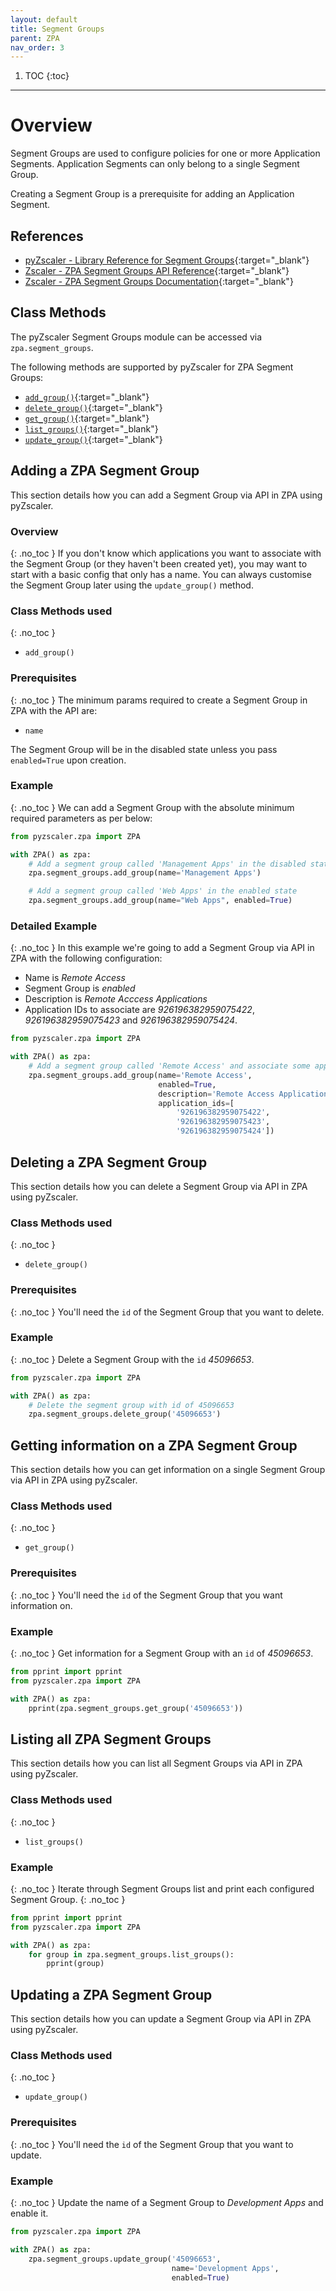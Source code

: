 ```yaml
---
layout: default 
title: Segment Groups 
parent: ZPA 
nav_order: 3
---
```


1. TOC 
{:toc}

---

# Overview

Segment Groups are used to configure policies for one or more Application Segments. Application Segments can only belong
to a single Segment Group.

Creating a Segment Group is a prerequisite for adding an Application Segment.

## References

- [pyZscaler - Library Reference for Segment Groups](https://pyzscaler.readthedocs.io/en/latest/zs/zpa/segment_groups.html){:target="_blank"}
- [Zscaler - ZPA Segment Groups API Reference](https://help.zscaler.com/zpa/api-reference#/segment-group-controller){:target="_blank"}
- [Zscaler - ZPA Segment Groups Documentation](https://help.zscaler.com/zpa/about-segment-groups){:target="_blank"}

## Class Methods
The pyZscaler Segment Groups module can be accessed via `zpa.segment_groups`.

The following methods are supported by pyZscaler for ZPA Segment Groups:

- [`add_group()`](https://pyzscaler.readthedocs.io/en/latest/zs/zpa/segment_groups.html#pyzscaler.zpa.segment_groups.SegmentGroupsAPI.add_group){:target="_blank"}
- [`delete_group()`](https://pyzscaler.readthedocs.io/en/latest/zs/zpa/segment_groups.html#pyzscaler.zpa.segment_groups.SegmentGroupsAPI.delete_group){:target="_blank"}
- [`get_group()`](https://pyzscaler.readthedocs.io/en/latest/zs/zpa/segment_groups.html#pyzscaler.zpa.segment_groups.SegmentGroupsAPI.get_group){:target="_blank"}
- [`list_groups()`](https://pyzscaler.readthedocs.io/en/latest/zs/zpa/segment_groups.html#pyzscaler.zpa.segment_groups.SegmentGroupsAPI.list_groups){:target="_blank"}
- [`update_group()`](https://pyzscaler.readthedocs.io/en/latest/zs/zpa/segment_groups.html#pyzscaler.zpa.segment_groups.SegmentGroupsAPI.update_group){:target="_blank"}

## Adding a ZPA Segment Group
This section details how you can add a Segment Group via API in ZPA using pyZscaler.

### Overview
{: .no_toc } 
If you don't know which applications you want to associate with the Segment Group (or they haven't been
created yet), you may want to start with a basic config that only has a name. You can always customise the Segment Group
later using the `update_group()` method.

### Class Methods used
{: .no_toc }

- `add_group()`

### Prerequisites
{: .no_toc } 
The minimum params required to create a Segment Group in ZPA with the API are:

- `name`

The Segment Group will be in the disabled state unless you pass `enabled=True` upon creation.

### Example
{: .no_toc } 
We can add a Segment Group with the absolute minimum required parameters as per below:

```python
from pyzscaler.zpa import ZPA

with ZPA() as zpa:
    # Add a segment group called 'Management Apps' in the disabled state
    zpa.segment_groups.add_group(name='Management Apps')

    # Add a segment group called 'Web Apps' in the enabled state
    zpa.segment_groups.add_group(name="Web Apps", enabled=True)
```

### Detailed Example
{: .no_toc }
In this example we're going to add a Segment Group via API in ZPA with the following configuration:

- Name is _Remote Access_
- Segment Group is _enabled_
- Description is _Remote Acccess Applications_
- Application IDs to associate are _926196382959075422_, _926196382959075423_ and _926196382959075424_.

```python
from pyzscaler.zpa import ZPA

with ZPA() as zpa:
    # Add a segment group called 'Remote Access' and associate some applications
    zpa.segment_groups.add_group(name='Remote Access',
                                 enabled=True,
                                 description='Remote Access Applications',
                                 application_ids=[
                                     '926196382959075422',
                                     '926196382959075423',
                                     '926196382959075424'])

```

## Deleting a ZPA Segment Group
This section details how you can delete a Segment Group via API in ZPA using pyZscaler.

### Class Methods used
{: .no_toc }

- `delete_group()`

### Prerequisites
{: .no_toc } 
You'll need the `id` of the Segment Group that you want to delete.

### Example
{: .no_toc }
Delete a Segment Group with the `id` _45096653_.

```python
from pyzscaler.zpa import ZPA

with ZPA() as zpa:
    # Delete the segment group with id of 45096653
    zpa.segment_groups.delete_group('45096653')
```

## Getting information on a ZPA Segment Group
This section details how you can get information on a single Segment Group via API in ZPA using pyZscaler.

### Class Methods used
{: .no_toc }

- `get_group()`

### Prerequisites
{: .no_toc }
You'll need the `id` of the Segment Group that you want information on.

### Example
{: .no_toc }
Get information for a Segment Group with an `id` of _45096653_.

```python
from pprint import pprint
from pyzscaler.zpa import ZPA

with ZPA() as zpa:
    pprint(zpa.segment_groups.get_group('45096653'))
```

## Listing all ZPA Segment Groups
This section details how you can list all Segment Groups via API in ZPA using pyZscaler.

### Class Methods used
{: .no_toc }

- `list_groups()`

### Example
{: .no_toc }
Iterate through Segment Groups list and print each configured Segment Group.
{: .no_toc }

```python
from pprint import pprint
from pyzscaler.zpa import ZPA

with ZPA() as zpa:
    for group in zpa.segment_groups.list_groups():
        pprint(group)
```

## Updating a ZPA Segment Group
This section details how you can update a Segment Group via API in ZPA using pyZscaler.

### Class Methods used
{: .no_toc }

- `update_group()`

### Prerequisites
{: .no_toc }
You'll need the `id` of the Segment Group that you want to update. 

### Example
{: .no_toc }
Update the name of a Segment Group to _Development Apps_ and enable it.


```python
from pyzscaler.zpa import ZPA

with ZPA() as zpa:
    zpa.segment_groups.update_group('45096653',
                                    name='Development Apps',
                                    enabled=True)
```
